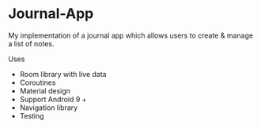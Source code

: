 # Journal-App

My implementation of a journal app which allows users to create & manage a list of notes. 

Uses
- Room library with live data
- Coroutines
- Material design
- Support Android 9 + 
- Navigation library
- Testing
